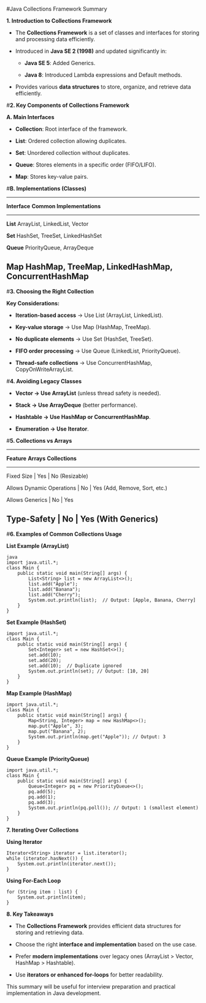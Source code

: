 #Java Collections Framework Summary

**1. Introduction to Collections Framework**

-   The **Collections Framework** is a set of classes and interfaces for
    storing and processing data efficiently.

-   Introduced in **Java SE 2 (1998)** and updated significantly in:

    -   **Java SE 5**: Added Generics.

    -   **Java 8**: Introduced Lambda expressions and Default methods.

-   Provides various **data structures** to store, organize, and
    retrieve data efficiently.

#**2. Key Components of Collections Framework**

**A. Main Interfaces**

-   **Collection**: Root interface of the framework.

-   **List**: Ordered collection allowing duplicates.

-   **Set**: Unordered collection without duplicates.

-   **Queue**: Stores elements in a specific order (FIFO/LIFO).

-   **Map**: Stores key-value pairs.

#**B. Implementations (Classes)**

  ----------------------------------------------------------------------------
  **Interface**   **Common Implementations**
  --------------- ------------------------------------------------------------
  **List**        ArrayList, LinkedList, Vector

  **Set**         HashSet, TreeSet, LinkedHashSet

  **Queue**       PriorityQueue, ArrayDeque

  **Map**         HashMap, TreeMap, LinkedHashMap, ConcurrentHashMap
  ----------------------------------------------------------------------------

#**3. Choosing the Right Collection**

**Key Considerations:**

-   **Iteration-based access** → Use List (ArrayList, LinkedList).

-   **Key-value storage** → Use Map (HashMap, TreeMap).

-   **No duplicate elements** → Use Set (HashSet, TreeSet).

-   **FIFO order processing** → Use Queue (LinkedList, PriorityQueue).

-   **Thread-safe collections** → Use ConcurrentHashMap,
    CopyOnWriteArrayList.

#**4. Avoiding Legacy Classes**

-   **Vector → Use ArrayList** (unless thread safety is needed).

-   **Stack → Use ArrayDeque** (better performance).

-   **Hashtable → Use HashMap or ConcurrentHashMap**.

-   **Enumeration → Use Iterator**.

#**5. Collections vs Arrays**

  ----------------------------------------------------------------------------
  **Feature**                    **Arrays**   **Collections**
  ------------------------------ ------------ --------------------------------
  Fixed Size                    | Yes         | No (Resizable)

  Allows Dynamic Operations     | No          | Yes (Add, Remove, Sort, etc.)

  Allows Generics               | No          | Yes

  Type-Safety                   | No          | Yes (With Generics)
  ----------------------------------------------------------------------------

#**6. Examples of Common Collections Usage**

**List Example (ArrayList)**
```
java
import java.util.*;
class Main {
    public static void main(String[] args) {
        List<String> list = new ArrayList<>();
        list.add("Apple");
        list.add("Banana");
        list.add("Cherry");
        System.out.println(list);  // Output: [Apple, Banana, Cherry]
    }
}
```

**Set Example (HashSet)**
```
import java.util.*;
class Main {
    public static void main(String[] args) {
        Set<Integer> set = new HashSet<>();
        set.add(10);
        set.add(20);
        set.add(10);  // Duplicate ignored
        System.out.println(set); // Output: [10, 20]
    }
}
```

**Map Example (HashMap)**
```
import java.util.*;
class Main {
    public static void main(String[] args) {
        Map<String, Integer> map = new HashMap<>();
        map.put("Apple", 3);
        map.put("Banana", 2);
        System.out.println(map.get("Apple")); // Output: 3
    }
}
```

**Queue Example (PriorityQueue)**
```
import java.util.*;
class Main {
    public static void main(String[] args) {
        Queue<Integer> pq = new PriorityQueue<>();
        pq.add(5);
        pq.add(1);
        pq.add(3);
        System.out.println(pq.poll()); // Output: 1 (smallest element)
    }
}
```

**7. Iterating Over Collections**

**Using Iterator**
```
Iterator<String> iterator = list.iterator();
while (iterator.hasNext()) {
    System.out.println(iterator.next());
}
```

**Using For-Each Loop**
```
for (String item : list) {
    System.out.println(item);
}
```

**8. Key Takeaways**

-   The **Collections Framework** provides efficient data structures for
    storing and retrieving data.

-   Choose the right **interface and implementation** based on the use
    case.

-   Prefer **modern implementations** over legacy ones (ArrayList \>
    Vector, HashMap \> Hashtable).

-   Use **iterators or enhanced for-loops** for better readability.

This summary will be useful for interview preparation and practical
implementation in Java development.
